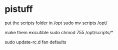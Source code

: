 # pistuff

put the scripts folder in /opt
sudo mv scripts /opt/

make them exicutible
sudo chmod 755 /opt/scripts/*

sudo update-rc.d fan defaults


